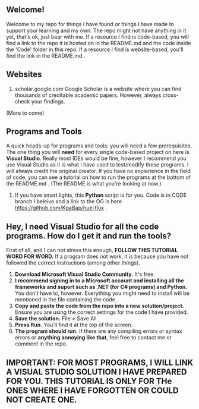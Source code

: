 ## Welcome!

Welcome to my repo for things I have found or things I have made to support your learning and my own.
The repo might not have anything in it yet, that's ok, just bear with me.
If a resource I find is code-based, you will find a link to the repo it is hosted on  in the README.md and the code inside the 'Code' folder in this repo.
If a resource I find is website-based, you'll find the link in the README.md .

## Websites

1. scholar.google.com
  Google Scholar is a website where you can find thousands of creditable academic papers. However, always cross-check your findings.
  
  (More to come)
  
## Programs and Tools

A quick heads-up for programs and tools: you will need a few prerequisites. The one thing you will **need** for every single code-based project on here is **Visual Studio**. Really most IDEs would be fine, however I recommend you use Visual Studio as it is what I have used to test/modify these programs. I will always credit the original creator. If you have no expierience in the field of code, you can see a tutorial on how to run the programs at the bottom of the README.md . (The README is what you're looking at now.)

1. If you have smart lights, this **Python** script is for you.
  Code is in CODE branch I beleive and a link to the OG is here https://github.com/KpaBap/hue-flux .

## Hey, I need Visual Studio for all the code programs. How do I get it and run the tools?

First of all, and I can not stress this enough, **FOLLOW THIS TUTORIAL WORD FOR WORD.** If a program does not work, it is because you have not followed the correct instructions (among other things).

1. **Download Microsoft Visual Studio Community.** It's free.
2. **I recommend signing in to a Microsoft account and installing all the frameworks and suport such as .NET (for C# programs) and Python.** You don't have to, however. Everything you might need to install will be mentioned in the file containing the code.
3. **Copy and paste the code from the repo into a new solution/project.** Ensure you are using the correct settings for the code I have provided. 
4. **Save the solution.** File > Save All
5. **Press Run.** You'll find it at the top of the screen.
6. **The program should run.** If there are any compiling errors or syntax errors or **anything annoying like that**, feel free to contact me or comment in the repo.

## **IMPORTANT: FOR MOST PROGRAMS, I WILL LINK A VISUAL STUDIO SOLUTION I HAVE PREPARED FOR YOU. THIS TUTORIAL IS ONLY FOR THe ONES WHERE I HAVE FORGOTTEN OR COULD NOT CREATE ONE.**
